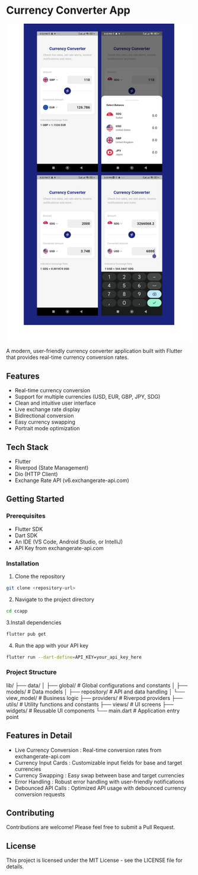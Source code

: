 # Currency Converter App

![Currency Converter App](assets/ccap.png)

A modern, user-friendly currency converter application built with Flutter that provides real-time currency conversion rates.

## Features

- Real-time currency conversion
- Support for multiple currencies (USD, EUR, GBP, JPY, SDG)
- Clean and intuitive user interface
- Live exchange rate display
- Bidirectional conversion
- Easy currency swapping
- Portrait mode optimization

## Tech Stack

- Flutter
- Riverpod (State Management)
- Dio (HTTP Client)
- Exchange Rate API (v6.exchangerate-api.com)

## Getting Started

### Prerequisites

- Flutter SDK
- Dart SDK
- An IDE (VS Code, Android Studio, or IntelliJ)
- API Key from exchangerate-api.com

### Installation

1. Clone the repository
```bash
git clone <repository-url>
```

2. Navigate to the project directory
```bash
cd ccapp
```

3.Install dependencies
```bash
flutter pub get
```
4. Run the app with your API key
```bash
flutter run --dart-define=API_KEY=your_api_key_here
```
### Project Structure

lib/
├── data/
│   ├── global/         # Global configurations and constants
│   ├── models/         # Data models
│   ├── repository/     # API and data handling
│   └── view_model/     # Business logic
├── providers/          # Riverpod providers
├── utils/             # Utility functions and constants
├── views/             # UI screens
├── widgets/           # Reusable UI components
└── main.dart          # Application entry point


## Features in Detail
- Live Currency Conversion : Real-time conversion rates from exchangerate-api.com
- Currency Input Cards : Customizable input fields for base and target currencies
- Currency Swapping : Easy swap between base and target currencies
- Error Handling : Robust error handling with user-friendly notifications
- Debounced API Calls : Optimized API usage with debounced currency conversion requests
## Contributing
Contributions are welcome! Please feel free to submit a Pull Request.

## License
This project is licensed under the MIT License - see the LICENSE file for details.